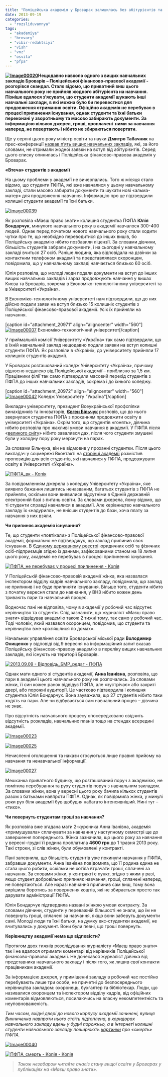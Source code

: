 ```yaml
---
title: "Поліцейська академія у Броварах залишилась без абітурієнтів та... студентів?"
date: 2013-09-19
categories: 
  - "rozsliduvannya"
tags: 
  - "akademiya"
  - "brovary"
  - "vibir-redaktsiyi"
  - "vish"
  - "vnz"
  - "osvita"
  - "pfpa"
---
```


**[![Image00020](https://mpz.brovary.org/wp-content/uploads/2013/09/Image00020.jpg)](https://mpz.brovary.org/wp-content/uploads/2013/09/Image00020.jpg)Нещодавно навколо одного з вищих навчальних закладів Броварів – Поліцейської фінансово-правової академії - розгорівся скандал. Стало відомо, що приватний виш цього навчального року не прийняв жодного абітурієнта на навчання. Пізніше вдалося з’ясувати, що студенти академії шукають інші навчальні заклади, в які можна було би перевестися для продовження отримання освіти. Офіційно академія не перебуває в процесі припинення існування, однак студенти та їхні батьки переконані у зворотньому та масово забирають документи. За інформацією кількох джерел, гроші, проплачені  ними за навчання наперед, не повертають і нібито не збираються повертати.**

Ще у серпні цього року міністр освіти та науки **Дмитро Табачник** на прес-конференції [назвав п’ять вищих навчальних закладів](http://nbnews.com.ua/ua/news/97158/), які, за його словами, не отримали жодної заявки на вступ від абітурієнтів. Серед цього списку опинилась і Поліцейська фінансово-правова академія у Броварах.

**«Втеча» студентів з академії**

На цьому проблеми у академії не вичерпались. Того ж місяця стало відомо, що студенти ПФПА, які вже навчалися у цьому навчальному закладі, стали масово забирати документи та шукати нові «альма-матер» для продовження навчання. Інформацію про це підтвердили колишні студенти академії та їхні батьки.

[![Image00039](https://mpz.brovary.org/wp-content/uploads/2013/09/Image00039.jpg)](https://mpz.brovary.org/wp-content/uploads/2013/09/Image00039.jpg)

Як розповіла «Маєш право знати» колишня студентка ПФПА **Юлія Бондарчук**, минулого навчального року в академії навчалося 300-400 людей. Однак перед початком нового навчального року стали ходити чутки про те, що необхідно переводитися до інших вишів, бо Поліцейську академію нібито позбавили ліцензії. За словами дівчини, більшість студентів забрали документи, і на сьогодні у навчальному закладі вчиться 27 осіб. Раніше людина, яка відповідала на дзвінки за контактним телефоном академії та представлялася охоронцем, повідомила, що у навчальному закладі навчається близько 60 осіб.

Юлія розповіла, що молоді люди подали документи на вступ до інших вищих навчальних закладів і зараз продовжують навчання у вишах Києва та Броварів, зокрема в Економіко-технологічному університеті та в Університеті «Україна».

В Економіко-технологічному університеті нам підтвердили, що до них дійсно подали заяви на вступ близько 15 колишніх студентів з Поліцейської фінансово-правової академії. Усіх їх прийняли на навчання.

\[caption id="attachment\_20971" align="aligncenter" width="560"\][![Image00007](https://mpz.brovary.org/wp-content/uploads/2013/09/Image00007.jpg)](https://mpz.brovary.org/wp-content/uploads/2013/09/Image00007.jpg) Економіко-технологічний університет\[/caption\]

У приймальній комісії Університету «Україна» так само підтвердили, що в їхній навчальний заклад нещодавно подали заявки на вступ колишні студенти ПФПА. Як розповіли в «Україні», до університету прийняли 17 колишніх студентів академії.

У Броварах розташований коледж Університету «Україна», причому відносно недалеко від Поліцейської академії – приблизно за 1,5 км. Працівники філії так само підтвердили масовий перехід студентів з ПФПА до інших навчальних закладів, зокрема і до їхнього коледжу.

\[caption id="attachment\_20972" align="aligncenter" width="560"\][![Image00042](https://mpz.brovary.org/wp-content/uploads/2013/09/Image00042.jpg)](https://mpz.brovary.org/wp-content/uploads/2013/09/Image00042.jpg) Коледж Університету "Україна"\[/caption\]

Викладач університету, президент Всеукраїнської профспілки винахідників та інноваторів, [**Євген Більчук**](https://vk.com/id41172024) розповів, що до нього звернулася студентка ПФПА з проханням продовжити освіту в університеті «Україна». Окрім того, що студентів «гонять», дівчина нібито розповіла про жахливі умови навчання в академії. У ПФПА після «[великого снігу](https://mpz.brovary.org/brovarchani-viyshli-na-borotbu-zi-snigovoyu-stihiyeyu-foto/)» нібито завалився дах, після чого студенти змушені були у холодну пору року мерзнути на парах.

За словами Більчука, він не відмовив у проханні студентки. Після цього викладач у соцмережі Вконтакті на [сторінці академії](https://vk.com/pfpa_brovary) розмістив пропозицію для всіх студентів, які навчалися у ПФПА, продовжувати освіту в Університеті «Україна».

[![ПФПА_вк - Копія](https://mpz.brovary.org/wp-content/uploads/2013/09/PFPA_vk-Kopiya.jpg)](https://mpz.brovary.org/wp-content/uploads/2013/09/PFPA_vk-Kopiya.jpg)

За повідомленням джерела з коледжу Університету «Україна», яке виявило бажання лишитись неназваним, багатьох студентів з ПФПА не прийняли, оскільки вони виявилися відсутніми в Єдиній державній електронній базі з питань освіти. За словами джерела, йому відомо, що ті студенти справді навчалися в академії. Але керівництво навчального закладу їх «надурило», не внісши студентів до бази, хоча плату за навчання з них взяли.

**Чи припиняє академія існування?**

Те, що студенти «повтікали» з Поліцейської фінансово-правової академії, формально не підтверджує, що заклад припинив своє існування. В [Єдиному державному реєстрі](http://irc.gov.ua/) юридичних осіб та фізичних осіб-підприємців згідно із даними, зафіксованими станом на 18 липня цього року, академія не перебуває в процесі припинення існування.

[![ПФПА_не перебуває у процесі припинення - Копія](https://mpz.brovary.org/wp-content/uploads/2013/09/PFPA_ne-perebuvaye-u-protsesi-pripinennya-Kopiya.jpg)](https://mpz.brovary.org/wp-content/uploads/2013/09/PFPA_ne-perebuvaye-u-protsesi-pripinennya-Kopiya.jpg)

У Поліцейській фінансово-правовій академії жінка, яка назвалася інспектором відділу кадрів навчального закладу, повідомила, що заклад не припинив і не буде припиняти існування. Більше того, студенти нібито з початку вересня стали до навчання, у ВНЗ нібито кожен день тривають пари та навчальний процес.

Водночас пані не відповіла, чому в академії у робочий час відсутнє керівництво та студенти. Слід зазначити, що журналіст «Маєш право знати» відвідував академію також 2 тижні тому, так само у робочий час. Тоді чоловік, який назвався охоронцем, повідомив, що студенти та керівництво вже «розійшлися по домах».

Начальник управління освіти Броварської міської ради **Володимир Онищенко** у відповіді від 9 вересня на інформаційний запит вказав Поліцейську фінансово-правову академію в переліку вищих навчальних закладів, які існують на території Броварів.

[![2013.09.09 - Відповідь_БМР_редаг - ПФПА](https://mpz.brovary.org/wp-content/uploads/2013/09/2013.09.09-Vidpovid_BMR_redag-PFPA.jpg)](https://mpz.brovary.org/wp-content/uploads/2013/09/2013.09.09-Vidpovid_BMR_redag-PFPA.jpg)

Однак мати одного зі студентів академії, **Анна Іванівна**, розповіла, що пари в академії цього навчального року не розпочались. За словами жінки, її син кожен ранок відвідує ПФПА, але «зустрічає» або закриті двері, або порожні аудиторії. Це частково підтвердила і колишня студентка Юлія Бондарчук. Вона зауважила, що 27 студентів нібито таки ходять на пари. Але чи відбувається сам навчальний процес – дівчина не знає.

Про відсутність навчального процесу опосередковано свідчить відсутність розкладів, навчальних планів тощо на стендах всередині академії.

[![Image00023](https://mpz.brovary.org/wp-content/uploads/2013/09/Image00023.jpg)](https://mpz.brovary.org/wp-content/uploads/2013/09/Image00023.jpg)

[![Image00025](https://mpz.brovary.org/wp-content/uploads/2013/09/Image00025.jpg)](https://mpz.brovary.org/wp-content/uploads/2013/09/Image00025.jpg)

Нечисленні оголошення та накази стосуються лише правил прийому на навчання та ненавчальної інформації.

[![Image00027](https://mpz.brovary.org/wp-content/uploads/2013/09/Image00027.jpg)](https://mpz.brovary.org/wp-content/uploads/2013/09/Image00027.jpg)

Мешканка приватного будинку, що розташований поруч з академією, не помітила перебування та руху студентів поруч з навчальним закладом. За словами жінки, вона у вересні цього року бачила кількох студентів разом з батьками навпроти ПФПА. Однак, як повідомила жінка, у минулі роки рух біля академії був щобудня набагато інтенсивніший. Нині тут – «тихо».

**Чи повернуть студентам гроші за навчання?**

Як розповіла вже згадана мати 2-курсника Анна Іванівна, академія «примушувала» сплачувати за навчання у наступному семестрі ще до завершення попереднього. Жінка зазначила, що цього року за навчання у вересні-грудні її родина проплатила **4600 грн** до 1 травня 2013 року. Такі строки, зі слів жінки, були обумовлені у контракті.

Пані запевнила, що більшість студентів уже покинули навчання у ПФПА, забравши документи. Анна Іванівна повідомила, що її родина єдина не стала цього робити, оскільки не хотіла втрачати гроші, сплачені за навчання. За словами жінки, у контракті є пункт, згідно з яким у разі, якщо студент добровільно припиняє навчання, гроші, сплачені наперед, не повертаються. Але наразі навчання припинив сам виш, тому вона вирішила боротись за повернення коштів, які не збирається просто так дарувати адміністрації ПФПА.

Юлія Бондарчук підтвердила названі жінкою умови контракту. За словами дівчини, студенти у переважній більшості не знали, що їм не повернуть гроші, сплачені за навчання, якщо вони заберуть документи самі. Молоді люди та їхні батьки, на думку екс-студентки академії, не вчитувались у документ. Вони були певні, що гроші повернуть.

**Керівництву академії нема що відповісти?**

Протягом двох тижнів розслідування журналісту «Маєш право знати» так і не вдалося отримати коментарі від керівників Поліцейської фінансово-правової академії. Не дочекався журналіст дзвінка від представника навчального закладу і після того, як лишив свої контакти працівникам академії.

За інформацією джерел, у приміщенні закладу в робочий час постійно перебувають лише три особи, не причетні до безпосереднього керівництва закладом: охоронець, бухгалтер та бібліотекар. Люди, що називалися охоронцем та інспектором відділу кадрів, від офіційних коментарів відмовляються, посилаючись на власну некомпетентність та неуповноваженість.

_Тим часом, вхідні двері до нового корпусу академії зачинені, вулиця Винниченка навпроти нього стоїть підтоплена, в коридорах навчального закладу вдень у будні порожньо, а в інтернеті колишні студенти навчального закладу поширюють [картинки](https://vk.com/pfpa_brovary?w=wall-42754630_110) про «смерть» ПФПА._

[![Image00040](https://mpz.brovary.org/wp-content/uploads/2013/09/Image00040.jpg)](https://mpz.brovary.org/wp-content/uploads/2013/09/Image00040.jpg)

[![ПФПА_смерть - Копія - Копія](https://mpz.brovary.org/wp-content/uploads/2013/09/PFPA_smert-Kopiya-Kopiya.jpg)](https://mpz.brovary.org/wp-content/uploads/2013/09/PFPA_smert-Kopiya-Kopiya.jpg)

> _Також незабаром читайте аналіз стану вищої освіти у Броварах у публікаціях на «Маєш право знати»._
